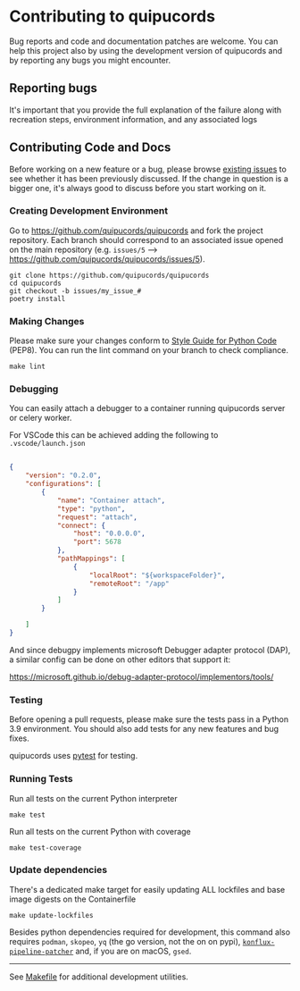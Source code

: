 # Contributing to quipucords

Bug reports and code and documentation patches are welcome. You can
help this project also by using the development version of quipucords
and by reporting any bugs you might encounter.

## Reporting bugs
It's important that you provide the full explanation of the failure along
with recreation steps, environment information, and any associated logs


## Contributing Code and Docs
Before working on a new feature or a bug, please browse [existing issues](https://github.com/quipucords/quipucords/issues?state=open)
to see whether it has been previously discussed. If the change in question
is a bigger one, it's always good to discuss before you start working on
it.


### Creating Development Environment

Go to https://github.com/quipucords/quipucords and fork the project repository. Each
branch should correspond to an associated issue opened on the main repository
(e.g. `issues/5` --> https://github.com/quipucords/quipucords/issues/5).


```
git clone https://github.com/quipucords/quipucords
cd quipucords
git checkout -b issues/my_issue_#
poetry install
```

### Making Changes
Please make sure your changes conform to [Style Guide for Python Code](http://python.org/dev/peps/pep-0008/) (PEP8).
You can run the lint command on your branch to check compliance.
```
make lint
```

### Debugging

You can easily attach a debugger to a container running quipucords server or celery worker.

For VSCode this can be achieved adding the following to `.vscode/launch.json`

```json

{
    "version": "0.2.0",
    "configurations": [
        {
            "name": "Container attach",
            "type": "python",
            "request": "attach",
            "connect": {
                "host": "0.0.0.0",
                "port": 5678
            },
            "pathMappings": [
                {
                    "localRoot": "${workspaceFolder}",
                    "remoteRoot": "/app"
                }
            ]
        }

    ]
}
```

And since debugpy implements microsoft Debugger adapter protocol (DAP), a similar 
config can be done on other editors that support it:

https://microsoft.github.io/debug-adapter-protocol/implementors/tools/

### Testing
Before opening a pull requests, please make sure the tests pass
in a Python 3.9 environment.
You should also add tests for any new features and bug fixes.

quipucords uses [pytest](http://pytest.org/) for testing.


### Running Tests
Run all tests on the current Python interpreter
```
make test
```
Run all tests on the current Python with coverage
```
make test-coverage
```

### Update dependencies
There's a dedicated make target for easily updating ALL lockfiles and base image digests on the Containerfile
```
make update-lockfiles
```
Besides python dependencies required for development, this command also requires `podman`, `skopeo`, `yq` (the go version, not the on on pypi),
[`konflux-pipeline-patcher`](https://github.com/simonbaird/konflux-pipeline-patcher) and, if you are on macOS, `gsed`.

-----

See [Makefile](Makefile) for additional development utilities.
